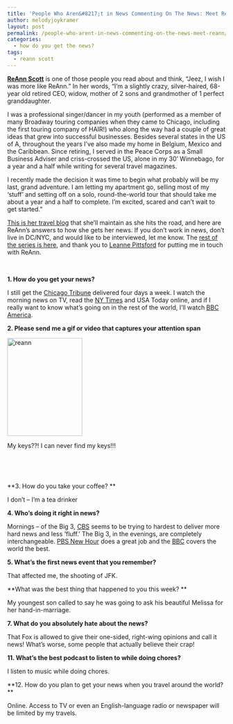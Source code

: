 ```yaml
---
title: 'People Who Aren&#8217;t in News Commenting On The News: Meet ReAnn'
author: melodyjoykramer
layout: post
permalink: /people-who-arent-in-news-commenting-on-the-news-meet-reann/
categories:
  - how do you get the news?
tags:
  - reann scott
---
```

[**ReAnn Scott**][1] is one of those people you read about and think, &#8220;Jeez, I wish I was more like ReAnn.&#8221; In her words, &#8220;I&#8217;m a slightly crazy, silver-haired, 68-year old retired CEO, widow, mother of 2 sons and grandmother of 1 perfect granddaughter.

I was a professional singer/dancer in my youth (performed as a member of many Broadway touring companies when they came to Chicago, including the first touring company of HAIR!) who along the way had a couple of great ideas that grew into successful businesses. Besides several states in the US of A, throughout the years I’ve also made my home in Belgium, Mexico and the Caribbean. Since retiring, I served in the Peace Corps as a Small Business Adviser and criss-crossed the US, alone in my 30’ Winnebago, for a year and a half while writing for several travel magazines.

I recently made the decision it was time to begin what probably will be my last, grand adventure. I am letting my apartment go, selling most of my ‘stuff’ and setting off on a solo, round-the-world tour that should take me about a year and a half to complete. I’m excited, scared and can’t wait to get started.&#8221;

[This is her travel blog][1] that she&#8217;ll maintain as she hits the road, and here are ReAnn&#8217;s answers to how she gets her news. If you don&#8217;t work in news, don&#8217;t live in DC/NYC, and would like to be interviewed, let me know. The [rest of the series is here][2], and thank you to [Leanne Pittsford][3] for putting me in touch with ReAnn.

&nbsp;

**1. How do you get your news?**

I still get the [Chicago Tribune][4] delivered four days a week. I watch the morning news on TV, read the [NY Times][5] and USA Today online, and if I really want to know what’s going on in the rest of the world, I’ll watch [BBC America][6].

**2. Please send me a gif or video that captures your attention span**

[<img class="alignnone size-full wp-image-354" src="http://www.melodyjk.com/wp-content/uploads/2014/12/reann.jpg" alt="reann" width="173" height="225" />][7]

My keys??! I can never find my keys!!!

&nbsp;

&nbsp;

**3. How do you take your coffee? **

I don’t – I’m a tea drinker

**4. Who&#8217;s doing it right in news?**

Mornings – of the Big 3, [CBS][8] seems to be trying to hardest to deliver more hard news and less ‘fluff.’ The Big 3, in the evenings, are completely interchangeable. [PBS New Hour][9] does a great job and the [BBC][10] covers the world the best.

**5. What&#8217;s the first news event that you remember?**

That affected me, the shooting of JFK.

**What was the best thing that happened to you this week? **

My youngest son called to say he was going to ask his beautiful Melissa for her hand-in-marriage.

**7. What do you absolutely hate about the news?**

That Fox is allowed to give their one-sided, right-wing opinions and call it news! What’s worse, some people that actually believe their crap!

**11. What&#8217;s the best podcast to listen to while doing chores?**

I listen to music while doing chores.

**12. How do you plan to get your news when you travel around the world? **

Online. Access to TV or even an English-language radio or newspaper will be limited by my travels.

 [1]: http://myhomeontheroam.blogspot.com/
 [2]: http://www.melodyjk.com/category/how-do-you-get-the-news/
 [3]: https://twitter.com/lepitts
 [4]: http://www.chicagotribune.com/
 [5]: http://www.nytimes.com/
 [6]: http://www.bbcamerica.com/
 [7]: http://www.melodyjk.com/wp-content/uploads/2014/12/reann.jpg
 [8]: http://www.cbsnews.com/
 [9]: http://www.pbs.org/newshour/
 [10]: http://www.bbc.com/